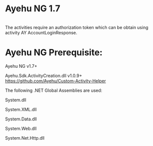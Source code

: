 #     Ayehu NG 1.7

<br>The activities require an authorization token which can be obtain using activity AY AccountLoginResponse.


#     Ayehu NG Prerequisite:

Ayehu NG v1.7+

Ayehu.Sdk.ActivityCreation.dll v1.0.9+ <br>https://github.com/Ayehu/Custom-Activity-Helper</br>


The following .NET Global Assemblies are used:

System.dll

System.XML.dll

System.Data.dll

System.Web.dll

System.Net.Http.dll


